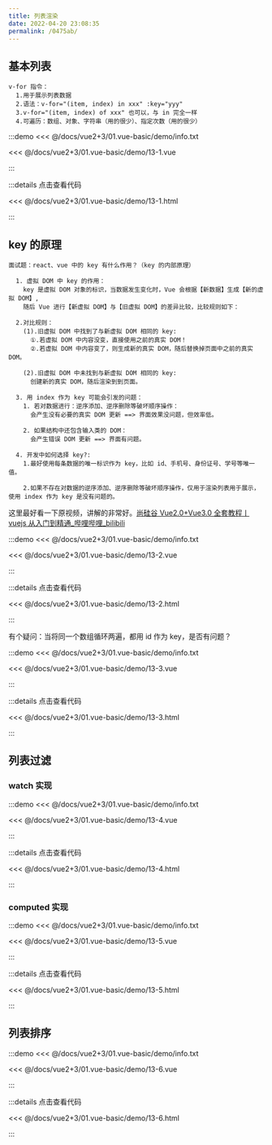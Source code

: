 ```yaml
---
title: 列表渲染
date: 2022-04-20 23:08:35
permalink: /0475ab/
---
```


## 基本列表

```
v-for 指令：
  1.用于展示列表数据
  2.语法：v-for="(item, index) in xxx" :key="yyy"
  3.v-for="(item, index) of xxx" 也可以，与 in 完全一样
  4.可遍历：数组、对象、字符串（用的很少）、指定次数（用的很少）
```

:::demo <<< @/docs/vue2+3/01.vue-basic/demo/info.txt

<<< @/docs/vue2+3/01.vue-basic/demo/13-1.vue

:::

:::details 点击查看代码

<<< @/docs/vue2+3/01.vue-basic/demo/13-1.html

:::

## key 的原理

```
面试题：react、vue 中的 key 有什么作用？（key 的内部原理）

  1. 虚拟 DOM 中 key 的作用：
    key 是虚拟 DOM 对象的标识，当数据发生变化时，Vue 会根据【新数据】生成【新的虚拟 DOM】,
    随后 Vue 进行【新虚拟 DOM】与【旧虚拟 DOM】的差异比较，比较规则如下：

  2.对比规则：
    (1).旧虚拟 DOM 中找到了与新虚拟 DOM 相同的 key:
      ①.若虚拟 DOM 中内容没变，直接使用之前的真实 DOM！
      ②.若虚拟 DOM 中内容变了，则生成新的真实 DOM，随后替换掉页面中之前的真实 DOM。

    (2).旧虚拟 DOM 中未找到与新虚拟 DOM 相同的 key:
      创建新的真实 DOM，随后渲染到到页面。

  3. 用 index 作为 key 可能会引发的问题：
    1. 若对数据进行：逆序添加、逆序删除等破坏顺序操作：
      会产生没有必要的真实 DOM 更新 ==> 界面效果没问题，但效率低。

    2. 如果结构中还包含输入类的 DOM：
      会产生错误 DOM 更新 ==> 界面有问题。

  4. 开发中如何选择 key?:
    1.最好使用每条数据的唯一标识作为 key，比如 id、手机号、身份证号、学号等唯一值。

    2.如果不存在对数据的逆序添加、逆序删除等破坏顺序操作，仅用于渲染列表用于展示，使用 index 作为 key 是没有问题的。
```

这里最好看一下原视频，讲解的非常好。[尚硅谷 Vue2.0+Vue3.0 全套教程丨 vuejs 从入门到精通\_哔哩哔哩\_bilibili](https://www.bilibili.com/video/BV1Zy4y1K7SH?p=30)

:::demo <<< @/docs/vue2+3/01.vue-basic/demo/info.txt

<<< @/docs/vue2+3/01.vue-basic/demo/13-2.vue

:::

:::details 点击查看代码

<<< @/docs/vue2+3/01.vue-basic/demo/13-2.html

:::

有个疑问：当将同一个数组循环两遍，都用 id 作为 key，是否有问题？

:::demo <<< @/docs/vue2+3/01.vue-basic/demo/info.txt

<<< @/docs/vue2+3/01.vue-basic/demo/13-3.vue

:::

:::details 点击查看代码

<<< @/docs/vue2+3/01.vue-basic/demo/13-3.html

:::

## 列表过滤

### watch 实现

:::demo <<< @/docs/vue2+3/01.vue-basic/demo/info.txt

<<< @/docs/vue2+3/01.vue-basic/demo/13-4.vue

:::

:::details 点击查看代码

<<< @/docs/vue2+3/01.vue-basic/demo/13-4.html

:::

### computed 实现

:::demo <<< @/docs/vue2+3/01.vue-basic/demo/info.txt

<<< @/docs/vue2+3/01.vue-basic/demo/13-5.vue

:::

:::details 点击查看代码

<<< @/docs/vue2+3/01.vue-basic/demo/13-5.html

:::

## 列表排序

:::demo <<< @/docs/vue2+3/01.vue-basic/demo/info.txt

<<< @/docs/vue2+3/01.vue-basic/demo/13-6.vue

:::

:::details 点击查看代码

<<< @/docs/vue2+3/01.vue-basic/demo/13-6.html

:::
